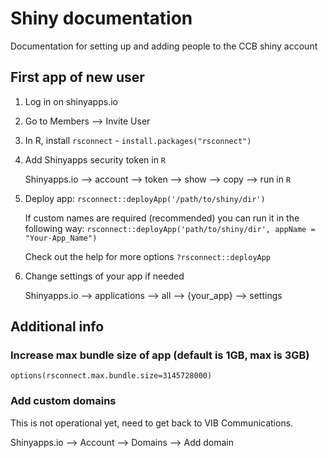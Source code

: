 # Shiny documentation
Documentation for setting up and adding people to the CCB shiny account

## First app of new user

1. Log in on shinyapps.io
2. Go to Members --> Invite User
3. In R, install `rsconnect` - `install.packages("rsconnect")`
4. Add Shinyapps security token in `R`

   Shinyapps.io --> account --> token --> show --> copy --> run in `R`
6. Deploy app: `rsconnect::deployApp('/path/to/shiny/dir')`

   If custom names are required (recommended) you can run it in the following way: `rsconnect::deployApp('path/to/shiny/dir', appName = "Your-App_Name")`

   Check out the help for more options `?rsconnect::deployApp`
8. Change settings of your app if needed

   Shinyapps.io --> applications --> all --> {your_app} --> settings


## Additional info
### Increase max bundle size of app (default is 1GB, max is 3GB)

`options(rsconnect.max.bundle.size=3145728000)`


### Add custom domains
This is not operational yet, need to get back to VIB Communications.

Shinyapps.io --> Account --> Domains --> Add domain


